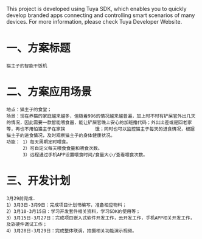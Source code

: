 This project is developed using Tuya SDK, which enables you to quickly develop branded apps connecting and controlling smart scenarios of many devices. 
For more information, please check Tuya Developer Website.

一、方案标题
==
    猫主子的智能干饭机
二、方案应用场景
==
    地点：猫主子的食堂；
    场景：现在养猫的家庭越来越多，但随着996的情况越来越普遍，加上时不时有铲屎官外出几天的情况，因此需要一款智能喂食器，能让铲屎官晚上安心的加班撸代码；外出出差或是回老家等，再也不用怕猫主子在家挨           饿；同时也可以监控猫主子每天的进食情况，根据猫主子的进食情况，及时观察猫主子的身体健康状况。
    功能： 1）每天周期定时喂食。
          2）可自定义每天喂食食量和喂食次数。 
          3）远程通过手机APP设置喂食时间/食量大小/查看喂食次数。
三、开发计划
==
    3月29前完成.
    1）3月3日-3月9日：完成项目计划书编写，准备相应物料；
    2）3月10-3月15日：学习开发套件相关资料，学习SDK的使用等；
    3）3月15日-3月27日：完成项目嵌入式软件开发工作，云开发工作，手机APP相关开发工作，及软硬件调试工作；
    4）3月28日-3月29日：完成整体联调，拍摄相关功能演示视频。
